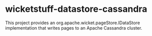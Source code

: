 wicketstuff-datastore-cassandra
==========================

This project provides an org.apache.wicket.pageStore.IDataStore implementation that writes pages to an Apache Cassandra cluster.
